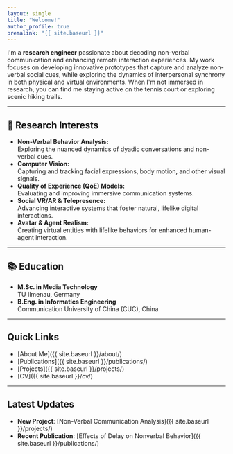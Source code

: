 ```yaml
---
layout: single
title: "Welcome!"
author_profile: true
premalink: "{{ site.baseurl }}"
---
```


I'm a **research engineer** passionate about decoding non-verbal communication and enhancing remote interaction experiences. My work focuses on developing innovative prototypes that capture and analyze non-verbal social cues, while exploring the dynamics of interpersonal synchrony in both physical and virtual environments. When I'm not immersed in research, you can find me staying active on the tennis court or exploring scenic hiking trails.

---

## 🔬 Research Interests

- **Non-Verbal Behavior Analysis:**  
  Exploring the nuanced dynamics of dyadic conversations and non-verbal cues.
- **Computer Vision:**  
  Capturing and tracking facial expressions, body motion, and other visual signals.
- **Quality of Experience (QoE) Models:**  
  Evaluating and improving immersive communication systems.
- **Social VR/AR & Telepresence:**  
  Advancing interactive systems that foster natural, lifelike digital interactions.
- **Avatar & Agent Realism:**  
  Creating virtual entities with lifelike behaviors for enhanced human-agent interaction.

---

## 📚 Education

- **M.Sc. in Media Technology**  
  TU Ilmenau, Germany
- **B.Eng. in Informatics Engineering**  
  Communication University of China (CUC), China

---

## Quick Links

- [About Me]({{ site.baseurl }}/about/)
- [Publications]({{ site.baseurl }}/publications/)
- [Projects]({{ site.baseurl }}/projects/)
- [CV]({{ site.baseurl }}/cv/)

---

## Latest Updates

- **New Project**: [Non-Verbal Communication Analysis]({{ site.baseurl }}/projects/)
- **Recent Publication**: [Effects of Delay on Nonverbal Behavior]({{ site.baseurl }}/publications/)

